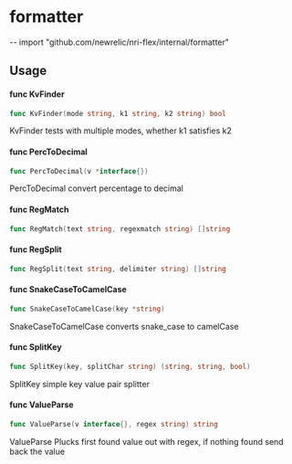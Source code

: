 # formatter
--
    import "github.com/newrelic/nri-flex/internal/formatter"


## Usage

#### func  KvFinder

```go
func KvFinder(mode string, k1 string, k2 string) bool
```
KvFinder tests with multiple modes, whether k1 satisfies k2

#### func  PercToDecimal

```go
func PercToDecimal(v *interface{})
```
PercToDecimal convert percentage to decimal

#### func  RegMatch

```go
func RegMatch(text string, regexmatch string) []string
```

#### func  RegSplit

```go
func RegSplit(text string, delimiter string) []string
```

#### func  SnakeCaseToCamelCase

```go
func SnakeCaseToCamelCase(key *string)
```
SnakeCaseToCamelCase converts snake_case to camelCase

#### func  SplitKey

```go
func SplitKey(key, splitChar string) (string, string, bool)
```
SplitKey simple key value pair splitter

#### func  ValueParse

```go
func ValueParse(v interface{}, regex string) string
```
ValueParse Plucks first found value out with regex, if nothing found send back
the value
